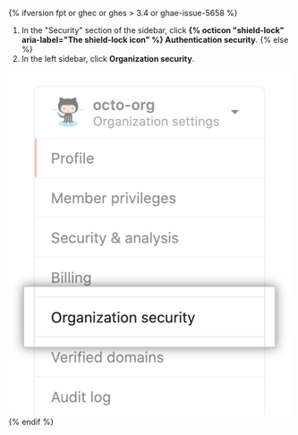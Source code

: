 {% ifversion fpt or ghec or ghes > 3.4 or ghae-issue-5658 %}
1. In the "Security" section of the sidebar, click **{% octicon "shield-lock" aria-label="The shield-lock icon" %} Authentication security**.
{% else  %}
1. In the left sidebar, click **Organization security**.

 ![Organization security settings](/assets/images/help/organizations/org-security-settings-tab.png)
{% endif %}
